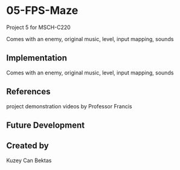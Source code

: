 # 05-FPS-Maze
Project 5 for MSCH-C220

Comes with an enemy, original music, level, input mapping, sounds 

## Implementation
Comes with an enemy, original music, level, input mapping, sounds 

## References
project demonstration videos by Professor Francis

## Future Development

## Created by
Kuzey Can Bektas
